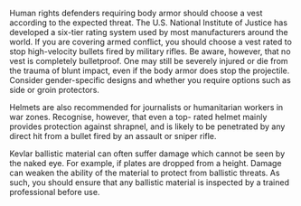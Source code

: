 [Title]: # (Operating in Warzones)
[Difficulty]: # (Advanced)
[Order]: # (1)

Human rights defenders requiring body armor should choose a vest according to the expected threat. The U.S. National Institute of Justice has developed a six-tier rating system used by most manufacturers around the world. If you are covering armed conflict, you should choose a vest rated to stop high-velocity bullets fired by military rifles. Be aware, however, that no vest is completely bulletproof. One may still be severely injured or die from the trauma of blunt impact, even if the body armor does stop the projectile. Consider gender-specific designs and whether you require options such as side or groin protectors.

Helmets are also recommended for journalists or humanitarian workers in war zones. Recognise, however, that even a top- rated helmet mainly provides protection against shrapnel, and is likely to be penetrated by any direct hit from a bullet fired by an assault or sniper rifle.

Kevlar ballistic material can often suffer damage which cannot be seen by the naked eye. For example, if plates are dropped from a height. Damage can weaken the ability of the material to protect from ballistic threats. As such, you should ensure that any ballistic material is inspected by a trained professional before use.
